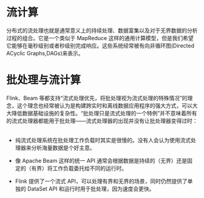 # 流计算

分布式的流处理也就是通常意义上的持续处理、数据富集以及对于无界数据的分析过程的组合。它是一个类似于 MapReduce 这样的通用计算模型，但是我们希望它能够在毫秒级别或者秒级别完成响应。这些系统经常被有向非循环图(Directed ACyclic Graphs,DAGs)来表示。

# 批处理与流计算

Flink、Beam 等都支持“流式处理优先，将批处理视为流式处理的特殊情况”的理念，这个理念也经常被认为是构建跨实时和离线数据应用程序的强大方式，可以大大降低数据基础设施的复杂性。“批处理只是流式处理的一个特例”并不意味着所有的流式处理器都能用于批处理——流式处理器的出现并没有让批处理器变得过时：  

- 纯流式处理系统在批处理工作负载时其实是很慢的。没有人会认为使用流式处理器来分析海量数据是个好主意。

- 像 Apache Beam 这样的统一 API 通常会根据数据是持续的（无界）还是固定的（有界）将工作负载委托给不同的运行时。

- Flink 提供了一个流式 API，可以处理有界和无界的场景，同时仍然提供了单独的 DataSet API 和运行时用于批处理，因为速度会更快。

